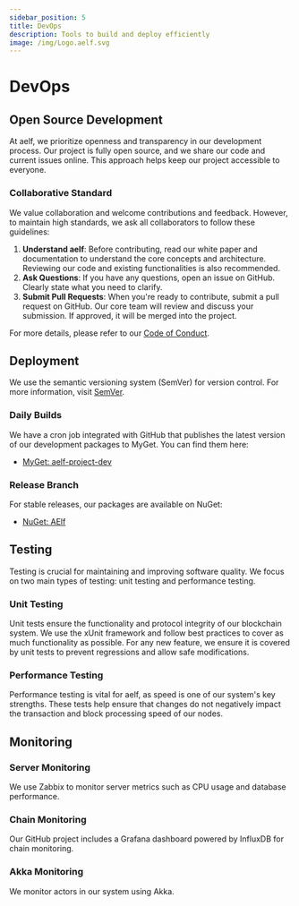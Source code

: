 ```yaml
---
sidebar_position: 5
title: DevOps
description: Tools to build and deploy efficiently
image: /img/Logo.aelf.svg
---
```


# DevOps

## Open Source Development

At aelf, we prioritize openness and transparency in our development process. Our project is fully open source, and we share our code and current issues online. This approach helps keep our project accessible to everyone.

### Collaborative Standard

We value collaboration and welcome contributions and feedback. However, to maintain high standards, we ask all collaborators to follow these guidelines:

1. **Understand aelf**: Before contributing, read our white paper and documentation to understand the core concepts and architecture. Reviewing our code and existing functionalities is also recommended.
2. **Ask Questions**: If you have any questions, open an issue on GitHub. Clearly state what you need to clarify.
3. **Submit Pull Requests**: When you're ready to contribute, submit a pull request on GitHub. Our core team will review and discuss your submission. If approved, it will be merged into the project.

For more details, please refer to our [Code of Conduct](https://github.com/AElfProject/AElf/blob/dev/CODE_OF_CONDUCT.md).

## Deployment

We use the semantic versioning system (SemVer) for version control. For more information, visit [SemVer](https://semver.org).

### Daily Builds

We have a cron job integrated with GitHub that publishes the latest version of our development packages to MyGet. You can find them here:
- [MyGet: aelf-project-dev](https://www.myget.org/gallery/aelf-project-dev)

### Release Branch

For stable releases, our packages are available on NuGet:
- [NuGet: AElf](https://www.nuget.org/profiles/AElf)

## Testing

Testing is crucial for maintaining and improving software quality. We focus on two main types of testing: unit testing and performance testing.

### Unit Testing

Unit tests ensure the functionality and protocol integrity of our blockchain system. We use the xUnit framework and follow best practices to cover as much functionality as possible. For any new feature, we ensure it is covered by unit tests to prevent regressions and allow safe modifications.

### Performance Testing

Performance testing is vital for aelf, as speed is one of our system's key strengths. These tests help ensure that changes do not negatively impact the transaction and block processing speed of our nodes.

## Monitoring

### Server Monitoring

We use Zabbix to monitor server metrics such as CPU usage and database performance.

### Chain Monitoring

Our GitHub project includes a Grafana dashboard powered by InfluxDB for chain monitoring.

### Akka Monitoring

We monitor actors in our system using Akka.